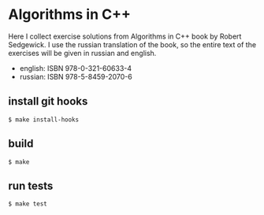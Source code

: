 # Algorithms in C++

Here I collect exercise solutions from Algorithms in C++ book by Robert Sedgewick.
I use the russian translation of the book, so the entire text of the exercises will be given in russian and english.

  * english: ISBN 978-0-321-60633-4
  * russian: ISBN 978-5-8459-2070-6

## install git hooks

    $ make install-hooks

## build

    $ make

## run tests

    $ make test
